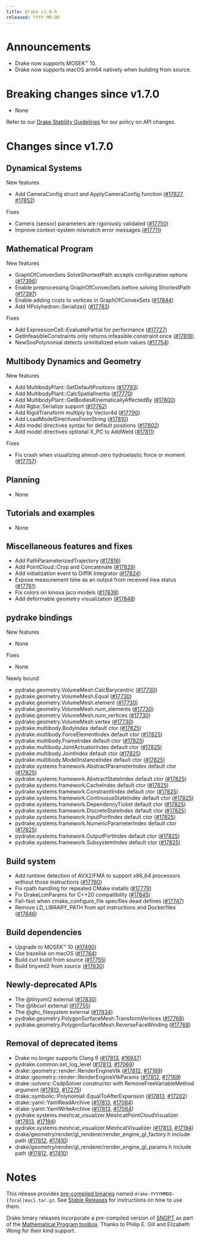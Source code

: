```yaml
---
title: Drake v1.8.0
released: YYYY-MM-DD
---
```


# Announcements

* Drake now supports MOSEK™ 10.
* Drake now supports macOS arm64 natively when building from source.

# Breaking changes since v1.7.0

* None

Refer to our [Drake Stability Guidelines](/stable.html) for our policy
on API changes.

# Changes since v1.7.0

## Dynamical Systems

<!-- <relnotes for systems go here> -->

New features

* Add CameraConfig struct and ApplyCameraConfig function ([#17827][_#17827], [#17852][_#17852])

Fixes

* Camera (sensor) parameters are rigorously validated ([#17750][_#17750])
* Improve context-system mismatch error messages ([#17711][_#17711])

## Mathematical Program

<!-- <relnotes for solvers go here> -->

New features

* GraphOfConvexSets SolveShortestPath accepts configuration options ([#17396][_#17396])
* Enable preprocessing GraphOfConvexSets before solving ShortestPath ([#17397][_#17397])
* Enable adding costs to vertices in GraphOfConvexSets ([#17844][_#17844])
* Add HPolyhedron::Serialize() ([#17783][_#17783])

Fixes

* Add ExpressionCell::EvaluatePartial for performance ([#17727][_#17727])
* GetInfeasibleConstraints only returns infeasible constraint once ([#17818][_#17818])
* NewSosPolynomial detects uninitialized enum values ([#17754][_#17754])

## Multibody Dynamics and Geometry

<!-- <relnotes for geometry,multibody go here> -->

New features

* Add MultibodyPlant::SetDefaultPositions ([#17793][_#17793])
* Add MultibodyPlant::CalcSpatialInertia ([#17770][_#17770])
* Add MultibodyPlant::GetBodiesKinematicallyAffectedBy ([#17800][_#17800])
* Add Rgba::Serialize support ([#17762][_#17762])
* Add RigidTransform multiply by Vector4d ([#17790][_#17790])
* Add LoadModelDirectivesFromString ([#17810][_#17810])
* Add model directives syntax for default positions ([#17802][_#17802])
* Add model directives optional X_PC to AddWeld ([#17811][_#17811])

Fixes

* Fix crash when visualizing almost-zero hydroelastic force or moment ([#17757][_#17757])

## Planning

<!-- <relnotes for planning go here> -->

* None

## Tutorials and examples

<!-- <relnotes for examples,tutorials go here> -->

* None

## Miscellaneous features and fixes

<!-- <relnotes for common,math,lcm,lcmtypes,manipulation,perception,visualization go here> -->

* Add PathParameterizedTrajectory ([#17816][_#17816])
* Add PointCloud::Crop and Concatenate ([#17829][_#17829])
* Add initialization event to DiffIK Integrator ([#17824][_#17824])
* Expose measurement time as an output from received iiwa status ([#17761][_#17761])
* Fix colors on kinova jaco models ([#17838][_#17838])
* Add deformable geometry visualization ([#17848][_#17848])

## pydrake bindings

<!-- <relnotes for bindings go here> -->

New features

* None

Fixes

* None

Newly bound

* pydrake.geometry.VolumeMesh.CalcBarycentric ([#17730][_#17730])
* pydrake.geometry.VolumeMesh.Equal ([#17730][_#17730])
* pydrake.geometry.VolumeMesh.element ([#17730][_#17730])
* pydrake.geometry.VolumeMesh.num_elements ([#17730][_#17730])
* pydrake.geometry.VolumeMesh.num_vertices ([#17730][_#17730])
* pydrake.geometry.VolumeMesh.vertex ([#17730][_#17730])
* pydrake.multibody.BodyIndex default ctor ([#17825][_#17825])
* pydrake.multibody.ForceElementIndex default ctor ([#17825][_#17825])
* pydrake.multibody.FrameIndex default ctor ([#17825][_#17825])
* pydrake.multibody.JointActuatorIndex default ctor ([#17825][_#17825])
* pydrake.multibody.JointIndex default ctor ([#17825][_#17825])
* pydrake.multibody.ModelInstanceIndex default ctor ([#17825][_#17825])
* pydrake.systems.framework.AbstractParameterIndex default ctor ([#17825][_#17825])
* pydrake.systems.framework.AbstractStateIndex default ctor ([#17825][_#17825])
* pydrake.systems.framework.CacheIndex default ctor ([#17825][_#17825])
* pydrake.systems.framework.ConstraintIndex default ctor ([#17825][_#17825])
* pydrake.systems.framework.ContinuousStateIndex default ctor ([#17825][_#17825])
* pydrake.systems.framework.DependencyTicket default ctor ([#17825][_#17825])
* pydrake.systems.framework.DiscreteStateIndex default ctor ([#17825][_#17825])
* pydrake.systems.framework.InputPortIndex default ctor ([#17825][_#17825])
* pydrake.systems.framework.NumericParameterIndex default ctor ([#17825][_#17825])
* pydrake.systems.framework.OutputPortIndex default ctor ([#17825][_#17825])
* pydrake.systems.framework.SubsystemIndex default ctor ([#17825][_#17825])

## Build system

<!-- <relnotes for cmake,doc,setup,third_party,tools go here> -->

* Add runtime detection of AVX2/FMA to support x86_64 processors without those instructions ([#17760][_#17760])
* Fix rpath handling for repeated CMake installs ([#17779][_#17779])
* Fix DrakeLcmParams for C++20 compatibility  ([#17845][_#17845])
* Fail-fast when cmake_configure_file specifies dead defines ([#17747][_#17747])
* Remove LD_LIBRARY_PATH from apt instructions and Dockerfiles ([#17846][_#17846])

## Build dependencies

<!-- Manually relocate any "Upgrade foo_external to latest" lines to here, -->
<!-- and then sort them alphabetically. -->

* Upgrade to MOSEK™ 10 ([#17490][_#17490])
* Use bazelisk on macOS ([#17764][_#17764])
* Build curl build from source ([#17755][_#17755])
* Build tinyxml2 from source ([#17830][_#17830])

## Newly-deprecated APIs

* The @tinyxml2 external ([#17830][_#17830])
* The @libcurl external ([#17755][_#17755])
* The @ghc_filesystem external ([#17834][_#17834])
* pydrake.geometry.PolygonSurfaceMesh.TransformVertices ([#17768][_#17768])
* pydrake.geometry.PolygonSurfaceMesh.ReverseFaceWinding ([#17768][_#17768])

## Removal of deprecated items

* Drake no longer supports Clang 9 ([#17813][_#17813], [#16937][_#16937])
* pydrake.common.set_log_level ([#17813][_#17813], [#17069][_#17069])
* drake::geometry::render::RenderEngineVtk ([#17812][_#17812], [#17169][_#17169])
* drake::geometry::render::RenderEngineVtkParams ([#17812][_#17812], [#17169][_#17169])
* drake::solvers::CsdpSolver constructor with RemoveFreeVariableMethod argument ([#17813][_#17813], [#17275][_#17275])
* drake::symbolic::Polynomial::EqualToAfterExpansion ([#17813][_#17813], [#17202][_#17202])
* drake::yaml::YamlReadArchive ([#17813][_#17813], [#17084][_#17084])
* drake::yaml::YamlWriteArchive ([#17813][_#17813], [#17084][_#17084])
* pydrake.systems.meshcat_visualizer.MeshcatPointCloudVisualizer ([#17813][_#17813], [#17194][_#17194])
* pydrake.systems.meshcat_visualizer.MeshcatVisualizer ([#17813][_#17813], [#17194][_#17194])
* drake/geometry/render/gl_renderer/render_engine_gl_factory.h include path ([#17812][_#17812], [#17410][_#17410])
* drake/geometry/render/gl_renderer/render_engine_gl_params.h include path ([#17812][_#17812], [#17410][_#17410])

# Notes


This release provides [pre-compiled binaries](https://github.com/RobotLocomotion/drake/releases/tag/v1.8.0) named
``drake-YYYYMMDD-{focal|mac}.tar.gz``. See [Stable Releases](/from_binary.html#stable-releases) for instructions on how to use them.

Drake binary releases incorporate a pre-compiled version of [SNOPT](https://ccom.ucsd.edu/~optimizers/solvers/snopt/) as part of the
[Mathematical Program toolbox](https://drake.mit.edu/doxygen_cxx/group__solvers.html). Thanks to
Philip E. Gill and Elizabeth Wong for their kind support.

<!-- <begin issue links> -->
[_#16937]: https://github.com/RobotLocomotion/drake/pull/16937
[_#17069]: https://github.com/RobotLocomotion/drake/pull/17069
[_#17084]: https://github.com/RobotLocomotion/drake/pull/17084
[_#17169]: https://github.com/RobotLocomotion/drake/pull/17169
[_#17194]: https://github.com/RobotLocomotion/drake/pull/17194
[_#17202]: https://github.com/RobotLocomotion/drake/pull/17202
[_#17275]: https://github.com/RobotLocomotion/drake/pull/17275
[_#17396]: https://github.com/RobotLocomotion/drake/pull/17396
[_#17397]: https://github.com/RobotLocomotion/drake/pull/17397
[_#17410]: https://github.com/RobotLocomotion/drake/pull/17410
[_#17490]: https://github.com/RobotLocomotion/drake/pull/17490
[_#17711]: https://github.com/RobotLocomotion/drake/pull/17711
[_#17727]: https://github.com/RobotLocomotion/drake/pull/17727
[_#17730]: https://github.com/RobotLocomotion/drake/pull/17730
[_#17747]: https://github.com/RobotLocomotion/drake/pull/17747
[_#17750]: https://github.com/RobotLocomotion/drake/pull/17750
[_#17754]: https://github.com/RobotLocomotion/drake/pull/17754
[_#17755]: https://github.com/RobotLocomotion/drake/pull/17755
[_#17757]: https://github.com/RobotLocomotion/drake/pull/17757
[_#17760]: https://github.com/RobotLocomotion/drake/pull/17760
[_#17761]: https://github.com/RobotLocomotion/drake/pull/17761
[_#17762]: https://github.com/RobotLocomotion/drake/pull/17762
[_#17764]: https://github.com/RobotLocomotion/drake/pull/17764
[_#17768]: https://github.com/RobotLocomotion/drake/pull/17768
[_#17770]: https://github.com/RobotLocomotion/drake/pull/17770
[_#17779]: https://github.com/RobotLocomotion/drake/pull/17779
[_#17783]: https://github.com/RobotLocomotion/drake/pull/17783
[_#17790]: https://github.com/RobotLocomotion/drake/pull/17790
[_#17793]: https://github.com/RobotLocomotion/drake/pull/17793
[_#17800]: https://github.com/RobotLocomotion/drake/pull/17800
[_#17802]: https://github.com/RobotLocomotion/drake/pull/17802
[_#17810]: https://github.com/RobotLocomotion/drake/pull/17810
[_#17811]: https://github.com/RobotLocomotion/drake/pull/17811
[_#17812]: https://github.com/RobotLocomotion/drake/pull/17812
[_#17813]: https://github.com/RobotLocomotion/drake/pull/17813
[_#17816]: https://github.com/RobotLocomotion/drake/pull/17816
[_#17818]: https://github.com/RobotLocomotion/drake/pull/17818
[_#17824]: https://github.com/RobotLocomotion/drake/pull/17824
[_#17825]: https://github.com/RobotLocomotion/drake/pull/17825
[_#17827]: https://github.com/RobotLocomotion/drake/pull/17827
[_#17829]: https://github.com/RobotLocomotion/drake/pull/17829
[_#17830]: https://github.com/RobotLocomotion/drake/pull/17830
[_#17834]: https://github.com/RobotLocomotion/drake/pull/17834
[_#17838]: https://github.com/RobotLocomotion/drake/pull/17838
[_#17844]: https://github.com/RobotLocomotion/drake/pull/17844
[_#17845]: https://github.com/RobotLocomotion/drake/pull/17845
[_#17846]: https://github.com/RobotLocomotion/drake/pull/17846
[_#17848]: https://github.com/RobotLocomotion/drake/pull/17848
[_#17852]: https://github.com/RobotLocomotion/drake/pull/17852
<!-- <end issue links> -->

<!--
  Current oldest_commit 7abea0556ede980a5077fe1a8cfbae59b57c7c27 (exclusive).
  Current newest_commit a43526fdcb0a7c5893b717e4d5ce27e85d8d05db (inclusive).
-->
